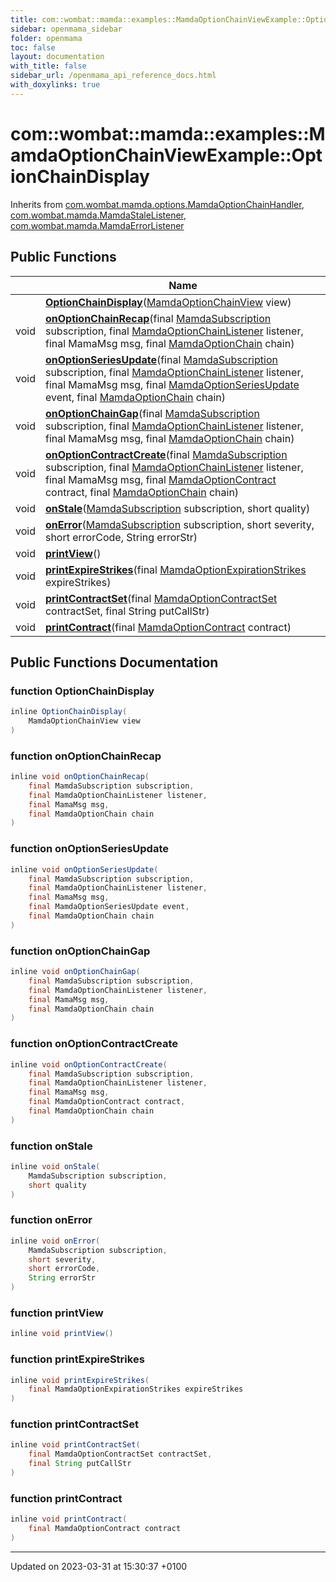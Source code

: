 ```yaml
---
title: com::wombat::mamda::examples::MamdaOptionChainViewExample::OptionChainDisplay
sidebar: openmama_sidebar
folder: openmama
toc: false
layout: documentation
with_title: false
sidebar_url: /openmama_api_reference_docs.html
with_doxylinks: true
---
```


# com::wombat::mamda::examples::MamdaOptionChainViewExample::OptionChainDisplay





Inherits from [com.wombat.mamda.options.MamdaOptionChainHandler](interfacecom_1_1wombat_1_1mamda_1_1options_1_1MamdaOptionChainHandler.html), [com.wombat.mamda.MamdaStaleListener](interfacecom_1_1wombat_1_1mamda_1_1MamdaStaleListener.html), [com.wombat.mamda.MamdaErrorListener](interfacecom_1_1wombat_1_1mamda_1_1MamdaErrorListener.html)

## Public Functions

|                | Name           |
| -------------- | -------------- |
| | **[OptionChainDisplay](classcom_1_1wombat_1_1mamda_1_1examples_1_1MamdaOptionChainViewExample_1_1OptionChainDisplay.html#function-optionchaindisplay)**([MamdaOptionChainView](classcom_1_1wombat_1_1mamda_1_1options_1_1MamdaOptionChainView.html) view) |
| void | **[onOptionChainRecap](classcom_1_1wombat_1_1mamda_1_1examples_1_1MamdaOptionChainViewExample_1_1OptionChainDisplay.html#function-onoptionchainrecap)**(final [MamdaSubscription](classcom_1_1wombat_1_1mamda_1_1MamdaSubscription.html) subscription, final [MamdaOptionChainListener](classcom_1_1wombat_1_1mamda_1_1options_1_1MamdaOptionChainListener.html) listener, final MamaMsg msg, final [MamdaOptionChain](classcom_1_1wombat_1_1mamda_1_1options_1_1MamdaOptionChain.html) chain) |
| void | **[onOptionSeriesUpdate](classcom_1_1wombat_1_1mamda_1_1examples_1_1MamdaOptionChainViewExample_1_1OptionChainDisplay.html#function-onoptionseriesupdate)**(final [MamdaSubscription](classcom_1_1wombat_1_1mamda_1_1MamdaSubscription.html) subscription, final [MamdaOptionChainListener](classcom_1_1wombat_1_1mamda_1_1options_1_1MamdaOptionChainListener.html) listener, final MamaMsg msg, final [MamdaOptionSeriesUpdate](interfacecom_1_1wombat_1_1mamda_1_1options_1_1MamdaOptionSeriesUpdate.html) event, final [MamdaOptionChain](classcom_1_1wombat_1_1mamda_1_1options_1_1MamdaOptionChain.html) chain) |
| void | **[onOptionChainGap](classcom_1_1wombat_1_1mamda_1_1examples_1_1MamdaOptionChainViewExample_1_1OptionChainDisplay.html#function-onoptionchaingap)**(final [MamdaSubscription](classcom_1_1wombat_1_1mamda_1_1MamdaSubscription.html) subscription, final [MamdaOptionChainListener](classcom_1_1wombat_1_1mamda_1_1options_1_1MamdaOptionChainListener.html) listener, final MamaMsg msg, final [MamdaOptionChain](classcom_1_1wombat_1_1mamda_1_1options_1_1MamdaOptionChain.html) chain) |
| void | **[onOptionContractCreate](classcom_1_1wombat_1_1mamda_1_1examples_1_1MamdaOptionChainViewExample_1_1OptionChainDisplay.html#function-onoptioncontractcreate)**(final [MamdaSubscription](classcom_1_1wombat_1_1mamda_1_1MamdaSubscription.html) subscription, final [MamdaOptionChainListener](classcom_1_1wombat_1_1mamda_1_1options_1_1MamdaOptionChainListener.html) listener, final MamaMsg msg, final [MamdaOptionContract](classcom_1_1wombat_1_1mamda_1_1options_1_1MamdaOptionContract.html) contract, final [MamdaOptionChain](classcom_1_1wombat_1_1mamda_1_1options_1_1MamdaOptionChain.html) chain) |
| void | **[onStale](classcom_1_1wombat_1_1mamda_1_1examples_1_1MamdaOptionChainViewExample_1_1OptionChainDisplay.html#function-onstale)**([MamdaSubscription](classcom_1_1wombat_1_1mamda_1_1MamdaSubscription.html) subscription, short quality) |
| void | **[onError](classcom_1_1wombat_1_1mamda_1_1examples_1_1MamdaOptionChainViewExample_1_1OptionChainDisplay.html#function-onerror)**([MamdaSubscription](classcom_1_1wombat_1_1mamda_1_1MamdaSubscription.html) subscription, short severity, short errorCode, String errorStr) |
| void | **[printView](classcom_1_1wombat_1_1mamda_1_1examples_1_1MamdaOptionChainViewExample_1_1OptionChainDisplay.html#function-printview)**() |
| void | **[printExpireStrikes](classcom_1_1wombat_1_1mamda_1_1examples_1_1MamdaOptionChainViewExample_1_1OptionChainDisplay.html#function-printexpirestrikes)**(final [MamdaOptionExpirationStrikes](classcom_1_1wombat_1_1mamda_1_1options_1_1MamdaOptionExpirationStrikes.html) expireStrikes) |
| void | **[printContractSet](classcom_1_1wombat_1_1mamda_1_1examples_1_1MamdaOptionChainViewExample_1_1OptionChainDisplay.html#function-printcontractset)**(final [MamdaOptionContractSet](classcom_1_1wombat_1_1mamda_1_1options_1_1MamdaOptionContractSet.html) contractSet, final String putCallStr) |
| void | **[printContract](classcom_1_1wombat_1_1mamda_1_1examples_1_1MamdaOptionChainViewExample_1_1OptionChainDisplay.html#function-printcontract)**(final [MamdaOptionContract](classcom_1_1wombat_1_1mamda_1_1options_1_1MamdaOptionContract.html) contract) |

## Public Functions Documentation

### function OptionChainDisplay

```java
inline OptionChainDisplay(
    MamdaOptionChainView view
)
```


### function onOptionChainRecap

```java
inline void onOptionChainRecap(
    final MamdaSubscription subscription,
    final MamdaOptionChainListener listener,
    final MamaMsg msg,
    final MamdaOptionChain chain
)
```


### function onOptionSeriesUpdate

```java
inline void onOptionSeriesUpdate(
    final MamdaSubscription subscription,
    final MamdaOptionChainListener listener,
    final MamaMsg msg,
    final MamdaOptionSeriesUpdate event,
    final MamdaOptionChain chain
)
```


### function onOptionChainGap

```java
inline void onOptionChainGap(
    final MamdaSubscription subscription,
    final MamdaOptionChainListener listener,
    final MamaMsg msg,
    final MamdaOptionChain chain
)
```


### function onOptionContractCreate

```java
inline void onOptionContractCreate(
    final MamdaSubscription subscription,
    final MamdaOptionChainListener listener,
    final MamaMsg msg,
    final MamdaOptionContract contract,
    final MamdaOptionChain chain
)
```


### function onStale

```java
inline void onStale(
    MamdaSubscription subscription,
    short quality
)
```


### function onError

```java
inline void onError(
    MamdaSubscription subscription,
    short severity,
    short errorCode,
    String errorStr
)
```


### function printView

```java
inline void printView()
```


### function printExpireStrikes

```java
inline void printExpireStrikes(
    final MamdaOptionExpirationStrikes expireStrikes
)
```


### function printContractSet

```java
inline void printContractSet(
    final MamdaOptionContractSet contractSet,
    final String putCallStr
)
```


### function printContract

```java
inline void printContract(
    final MamdaOptionContract contract
)
```


-------------------------------

Updated on 2023-03-31 at 15:30:37 +0100